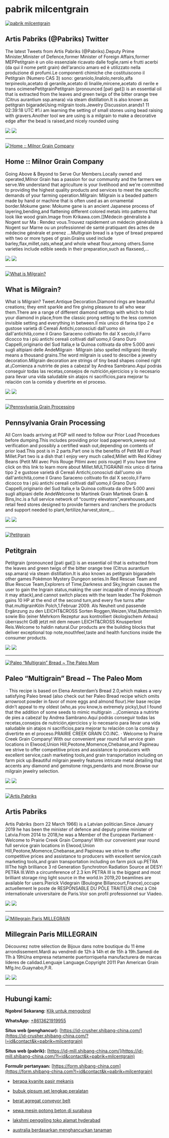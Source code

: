 # pabrik milcentgrain

<a href="https://swt.shibang-china.com/?l=id&img&k=pabrik+milcentgrain" target="_blank">![pabrik milcentgrain](http://static.shibang-china.com/all-800x300/1251.jpg)</a>

## Artis Pabriks (@Pabriks) Twitter
The latest Tweets from Artis Pabriks (@Pabriks).Deputy Prime Minister,Minister of Defence,former Minister of Foreign Affairs,former MEPPetitgrain &#232; un olio essenziale ricavato dalle foglie,rami e frutti acerbi (da qui il nome petit grain) dell'arancio amaro ed &#232; utilizzato nella produzione di profumi.Le componenti chimiche che costituiscono il Petitgrain (Numero CAS 3) sono: geraniolo,linalolo,nerolo,alfa terpineolo,acetato di geranile,acetato di linalile,mircene,acetato di nerile e trans ocimenePetitgrainPetitgrain (pronounced [pəti gʁɛ̃]) is an essential oil that is extracted from the leaves and green twigs of the bitter orange tree (Citrus aurantium ssp.amara) via steam distillation.It is also known as petitgrain bigaradeUsing milgrain tools.Jewelry Discussion.arands1 11 02:39:18 UTC #1.i am learning the setting of small stones using bead raising with gravers.Another tool we are using is a milgrain to make a decorative edge after the bead is raised,and nicely rounded using


<a href="https://whatsapp.shibangsoft.com/WhatsApp.php" target="_blank" title="WhatsApp">![](http://static.shibang-china.com/icon/whatsapp.png)</a> <a href="https://swt.shibang-china.com/?l=id&icon&k=pabrik+milcentgrain" target="_blank">![](http://static.shibang-china.com/icon/chat-id.png)</a>

---

<a href="https://swt.shibang-china.com/?l=id&img&k=pabrik+milcentgrain" target="_blank">![Home :: Milnor Grain Company](http://static.shibang-china.com/all-800x300/838.jpg)</a>

## Home :: Milnor Grain Company
Going Above &amp; Beyond to Serve Our Members.Locally owned and operated,Milnor Grain has a passion for our community and the farmers we serve.We understand that agriculture is your livelihood and we're committed to providing the highest quality products and services to meet the specific demands of your farming operation.Milgrain: Milgrain is a beaded pattern made by hand or machine that is often used as an ornamental border.Mokume gane: Mokume gane is an ancient Japanese process of layering,bending,and flattening different colored metals into patterns that look like wood grain.Image from Krikawa.com.[]M&#233;decin g&#233;n&#233;raliste &#224; Nogent sur Ma : Rendez vous.Trouvez rapidement un m&#233;decin g&#233;n&#233;raliste &#224; Nogent sur Marne ou un professionnel de sant&#233; pratiquant des actes de m&#233;decine g&#233;n&#233;rale et prenez …Multigrain bread is a type of bread prepared with two or more types of grain.Grains used include barley,flax,millet,oats,wheat,and whole wheat flour,among others.Some varieties include edible seeds in their preparation,such as flaxseed,…


<a href="https://whatsapp.shibangsoft.com/WhatsApp.php" target="_blank" title="WhatsApp">![](http://static.shibang-china.com/icon/whatsapp.png)</a> <a href="https://swt.shibang-china.com/?l=id&icon&k=pabrik+milcentgrain" target="_blank">![](http://static.shibang-china.com/icon/chat-id.png)</a>

---

<a href="https://swt.shibang-china.com/?l=id&img&k=pabrik+milcentgrain" target="_blank">![What is Milgrain?](http://static.shibang-china.com/all-800x300/501.jpg)</a>

## What is Milgrain?
What is Milgrain? Tweet.Antique Decoration.Diamond rings are beautiful creations; they emit sparkle and fire giving pleasure to all who wear them.There are a range of different diamond settings with which to hold your diamond in place,from the classic prong setting to the less common invisible setting and everything in between.Il mix unico di farina tipo 2 e gustose variet&#224; di Cereali Antichi,conosciuti dall'uomo sin dall'antichit&#224;,come il Grano Saraceno coltivato fin dal X secolo,il Farro dicocco tra i pi&#249; antichi cereali coltivati dall'uomo,il Grano Duro Cappelli,originario del Sud Italia,e la Quinoa coltivata da oltre 5.000 anni sugli altipiani delle AndeMilgrain&nbsp;&#0183;&#32;Milgrain (also spelled millgrain) literally means a thousand grains.The word milgrain is used to describe a jewelry decoration.Milgrain decoration are strings of tiny bead shapes coined right at.&#161;Comienza a nutrirte de pies a cabeza! by Andrea Sambrano.Aqu&#237; podr&#225;s conseguir todas las recetas,consejos de nutrici&#243;n,ejercicios y lo necesario para llevar una vida saludable sin atajos ni sacrificios,para mejorar tu relaci&#243;n con la comida y divertirte en el proceso.


<a href="https://whatsapp.shibangsoft.com/WhatsApp.php" target="_blank" title="WhatsApp">![](http://static.shibang-china.com/icon/whatsapp.png)</a> <a href="https://swt.shibang-china.com/?l=id&icon&k=pabrik+milcentgrain" target="_blank">![](http://static.shibang-china.com/icon/chat-id.png)</a>

---

<a href="https://swt.shibang-china.com/?l=id&img&k=pabrik+milcentgrain" target="_blank">![Pennsylvania Grain Processing](http://static.shibang-china.com/all-800x300/1383.jpg)</a>

## Pennsylvania Grain Processing
All Corn loads arriving at PGP will need to follow our Prior Load Procedues before dumping.This includes providing prior load paperwork,sweep out verification and possibly a certified wash out,depending on contents of prior load.This post is in 2 parts.Part one is the benefits of Petit Mil or Pearl Millet.Part two is a dish that I enjoy very much called,Millet with Red Kidney Beans (Petit Mil avec Pois Rouge Pitimi avec pois rouge) If you have time click on this link to learn more about Millet.MULTIGRAINIl mix unico di farina tipo 2 e gustose variet&#224; di Cereali Antichi,conosciuti dall'uomo sin dall'antichit&#224;,come il Grano Saraceno coltivato fin dal X secolo,il Farro dicocco tra i pi&#249; antichi cereali coltivati dall'uomo,il Grano Duro Cappelli,originario del Sud Italia,e la Quinoa coltivata da oltre 5.000 anni sugli altipiani delle AndeWelcome to Martinek Grain Martinek Grain &amp; Bins,Inc.is a full service network of “country elevators”,warehouses,and retail feed stores designed to provide farmers and ranchers the products and support needed to plant,fertilize,harvest,store,…


<a href="https://whatsapp.shibangsoft.com/WhatsApp.php" target="_blank" title="WhatsApp">![](http://static.shibang-china.com/icon/whatsapp.png)</a> <a href="https://swt.shibang-china.com/?l=id&icon&k=pabrik+milcentgrain" target="_blank">![](http://static.shibang-china.com/icon/chat-id.png)</a>

---

<a href="https://swt.shibang-china.com/?l=id&img&k=pabrik+milcentgrain" target="_blank">![Petitgrain](http://static.shibang-china.com/all-800x300/131.jpg)</a>

## Petitgrain
Petitgrain (pronounced [pəti gʁɛ̃]) is an essential oil that is extracted from the leaves and green twigs of the bitter orange tree (Citrus aurantium ssp.amara) via steam distillation.It is also known as petitgrain bigaradeIn other games Pok&#233;mon Mystery Dungeon series.In Red Rescue Team and Blue Rescue Team,Explorers of Time,Darkness and Sky,Ingrain causes the user to gain the Ingrain status,making the user incapable of moving (though it may attack),and cannot switch places with the team leader.The Pok&#233;mon gains 10 HP at the end of the second turn,and every five turns after that.multigrainK&#246;ln Polch,1.Februar 2009. Als Neuheit und passende Erg&#228;nzung zu den LEICHT&amp;CROSS Sorten Roggen,Weizen,Vital,Buttermilch sowie Bio (einer Mehrkorn Rezeptur aus kontrolliert &#246;kologischem Anbau) &#252;berrascht GdB jetzt mit dem neuen LEICHT&amp;CROSS Knusperbrot Reis.Welcome to haldin natural.Our products are the building blocks that deliver exceptional top note,mouthfeel,taste and health functions inside the consumer products.


<a href="https://whatsapp.shibangsoft.com/WhatsApp.php" target="_blank" title="WhatsApp">![](http://static.shibang-china.com/icon/whatsapp.png)</a> <a href="https://swt.shibang-china.com/?l=id&icon&k=pabrik+milcentgrain" target="_blank">![](http://static.shibang-china.com/icon/chat-id.png)</a>

---

<a href="https://swt.shibang-china.com/?l=id&img&k=pabrik+milcentgrain" target="_blank">![Paleo “Multigrain” Bread ~ The Paleo Mom](http://static.shibang-china.com/all-800x300/828.jpg)</a>

## Paleo “Multigrain” Bread ~ The Paleo Mom
&nbsp;&#0183;&#32;This recipe is based on Elena Amsterdam’s Bread 2.0,which makes a very satisfying Paleo bread (also check out her Paleo Bread recipe which omits arrowroot powder in favor of more eggs and almond flour).Her base recipe didn’t appeal to my oldest (who,as you know,is extremely picky),but I found that the addition of some seeds to mimic multigrain …&#161;Comienza a nutrirte de pies a cabeza! by Andrea Sambrano.Aqu&#237; podr&#225;s conseguir todas las recetas,consejos de nutrici&#243;n,ejercicios y lo necesario para llevar una vida saludable sin atajos ni sacrificios,para mejorar tu relaci&#243;n con la comida y divertirte en el proceso.PRAIRIE CREEK GRAIN CO.INC.&nbsp;&#0183;&#32;Welcome to Prairie Creek Grain Company! With our convenient year round full service grain locations in Elwood,Union Hill,Peotone,Momence,Chebanse,and Papineau we strive to offer competitive prices and assistance to producers with excellent service,cash marketing tools,and grain transportation including on farm pick up.Beautiful milgrain jewelry features intricate metal detailing that accents any diamond and gemstone rings,pendants and more.Browse our milgrain jewelry selection.


<a href="https://whatsapp.shibangsoft.com/WhatsApp.php" target="_blank" title="WhatsApp">![](http://static.shibang-china.com/icon/whatsapp.png)</a> <a href="https://swt.shibang-china.com/?l=id&icon&k=pabrik+milcentgrain" target="_blank">![](http://static.shibang-china.com/icon/chat-id.png)</a>

---

<a href="https://swt.shibang-china.com/?l=id&img&k=pabrik+milcentgrain" target="_blank">![Artis Pabriks](http://static.shibang-china.com/all-800x300/921.jpg)</a>

## Artis Pabriks
Artis Pabriks (born 22 March 1966) is a Latvian politician.Since January 2019 he has been the minister of defence and deputy prime minister of Latvia.From 2014 to 2018,he was a Member of the European Parliament&nbsp;&#0183;&#32;Welcome to Prairie Creek Grain Company! With our convenient year round full service grain locations in Elwood,Union Hill,Peotone,Momence,Chebanse,and Papineau we strive to offer competitive prices and assistance to producers with excellent service,cash marketing tools,and grain transportation including on farm pick up.PETRA IIIThe high brilliance 3 rd Generation Synchrotron Radiation Source at DESY: PETRA III.With a circumference of 2.3 km PETRA III is the biggest and most brilliant storage ring light source in the world.In 2019,20 beamlines are available for users.Pierick Videgrain (Boulogne Billancourt,France),occupe actuellement le poste de RESPONSABLE DU P&#212;LE TRAITEUR chez &#224; Cit&#233; internationale universitaire de Paris.Voir son profil professionnel sur Viadeo.


<a href="https://whatsapp.shibangsoft.com/WhatsApp.php" target="_blank" title="WhatsApp">![](http://static.shibang-china.com/icon/whatsapp.png)</a> <a href="https://swt.shibang-china.com/?l=id&icon&k=pabrik+milcentgrain" target="_blank">![](http://static.shibang-china.com/icon/chat-id.png)</a>

---

<a href="https://swt.shibang-china.com/?l=id&img&k=pabrik+milcentgrain" target="_blank">![Millegrain Paris MILLEGRAIN](http://static.shibang-china.com/all-800x300/1146.jpg)</a>

## Millegrain Paris MILLEGRAIN
D&#233;couvrez notre s&#233;lection de Bijoux dans notre boutique du 11 &#232;me arrondissement.Mardi au vendredi de 12h &#224; 14h et de 15h &#224; 19h.Samedi de 11h &#224; 19hUna empresa netamente puertorrique&#241;a manufacturera de marcas l&#237;deres de calidad.Lenguaje Language.Copyright 2011 Pan American Grain Mfg.Inc.Guaynabo,P.R.

<a href="https://whatsapp.shibangsoft.com/WhatsApp.php" target="_blank" title="WhatsApp">![](http://static.shibang-china.com/icon/whatsapp.png)</a> <a href="https://swt.shibang-china.com/?l=id&icon&k=pabrik+milcentgrain" target="_blank">![](http://static.shibang-china.com/icon/chat-id.png)</a>

---
## Hubungi kami:

**Ngobrol Sekarang:** [Klik untuk mengobrol](https://swt.shibang-china.com?l=id&contact&k=pabrik+milcentgrain)

**WhatsApp:**  [+8613621919955](https://whatsapp.shibangsoft.com/WhatsApp.php)

**Situs web (penghancur):** [https://id-crusher.shibang-china.com/](https://id-crusher.shibang-china.com/?l=id&contact&k=pabrik+milcentgrain)

**Situs web (pabrik):** [https://id-mill.shibang-china.com/](https://id-mill.shibang-china.com/?l=id&contact&k=pabrik+milcentgrain)

**Formulir pertanyaan:** [https://form.shibang-china.com](https://form.shibang-china.com?l=id&contact&k=pabrik+milcentgrain)

* [berapa kyanite pasir mekanis](../43/berapa%20kyanite%20pasir%20mekanis.md)

* [bubuk gipsum set lengkap peralatan](../47/bubuk%20gipsum%20set%20lengkap%20peralatan.md)

* [berat agregat conveyor belt](../46/berat%20agregat%20conveyor%20belt.md)

* [sewa mesin potong beton di surabaya](../42/sewa%20mesin%20potong%20beton%20di%20surabaya.md)

* [lakshmi penggiling toko alamat hyderabad](../46/lakshmi%20penggiling%20toko%20alamat%20hyderabad.md)

* [australia berdasarkan menghancurkan tanaman](../43/australia%20berdasarkan%20menghancurkan%20tanaman.md)